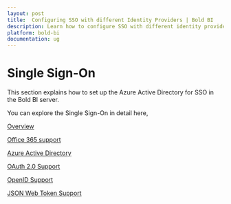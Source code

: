 ```yaml
---
layout: post
title:  Configuring SSO with different Identity Providers | Bold BI
description: Learn how to configure SSO with different identity providers based on OAuth and OpenID in Bold BI deployed in your server.
platform: bold-bi
documentation: ug
---
```


# Single Sign-On

This section explains how to set up the Azure Active Directory for SSO in the Bold BI server.

You can explore the Single Sign-On in detail here,

[Overview](/embedded-bi/site-administration/sso/overview/)

[Office 365 support](/embedded-bi/site-administration/sso/office-365-support/)

[Azure Active Directory](/embedded-bi/site-administration/sso/azure-active-directory/)

[OAuth 2.0 Support](/embedded-bi/site-administration/sso/oauth-2.0-support/)

[OpenID Support](/embedded-bi/site-administration/sso/openid-support/)

[JSON Web Token Support](/embedded-bi/site-administration/sso/json-web-token/)